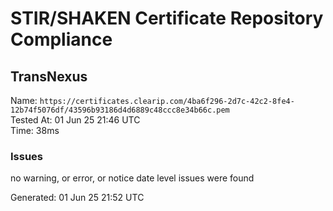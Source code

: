 # STIR/SHAKEN Certificate Repository Compliance

## TransNexus

Name: `https://certificates.clearip.com/4ba6f296-2d7c-42c2-8fe4-12b74f5076df/43596b93186d4d6889c48ccc8e34b66c.pem`\
Tested At: 01 Jun 25 21:46 UTC\
Time: 38ms

### Issues

no warning, or error, or notice date level issues were found

Generated: 01 Jun 25 21:52 UTC
